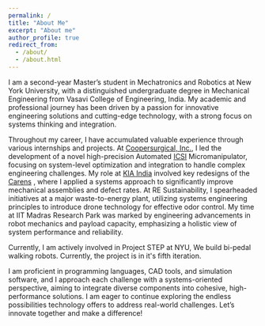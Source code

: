```yaml
---
permalink: /
title: "About Me"
excerpt: "About me"
author_profile: true
redirect_from: 
  - /about/
  - /about.html
---
```


I am a second-year Master’s student in Mechatronics and Robotics at New York University, with a distinguished undergraduate degree in Mechanical Engineering from Vasavi College of Engineering, India. My academic and professional journey has been driven by a passion for innovative engineering solutions and cutting-edge technology, with a strong focus on systems thinking and integration.

Throughout my career, I have accumulated valuable experience through various internships and projects. At [Coopersurgical, Inc.](https://www.coopersurgical.com/about-us/), I led the development of a novel high-precision Automated [ICSI](https://en.wikipedia.org/wiki/Intracytoplasmic_sperm_injection#:~:text=Intracytoplasmic%20sperm%20injection%20%28ICSI%20%2F%20%CB%88%C9%AAksi%20%2F%20IK-see%29,that%20may%20be%20transferred%20to%20a%20maternal%20uterus) Micromanipulator, focusing on system-level optimization and integration to handle complex engineering challenges. My role at [KIA India](https://www.kia.com/in/home.html) involved key redesigns of the [Carens](https://en.wikipedia.org/wiki/Kia_Carens#Fourth_generation_(KY;_2022)) , where I applied a systems approach to significantly improve mechanical assemblies and defect rates. At RE Sustainability, I spearheaded initiatives at a major waste-to-energy plant, utilizing systems engineering principles to introduce drone technology for effective odor control. My time at IIT Madras Research Park was marked by engineering advancements in robot mechanics and payload capacity, emphasizing a holistic view of system performance and reliability. 

Currently, I am actively involved in Project STEP at NYU, We build bi-pedal walking robots. Currently, the project is in it's fifth iteration.

I am proficient in programming languages, CAD tools, and simulation software, and I approach each challenge with a systems-oriented perspective, aiming to integrate diverse components into cohesive, high-performance solutions. I am eager to continue exploring the endless possibilities technology offers to address real-world challenges. Let’s innovate together and make a difference!

